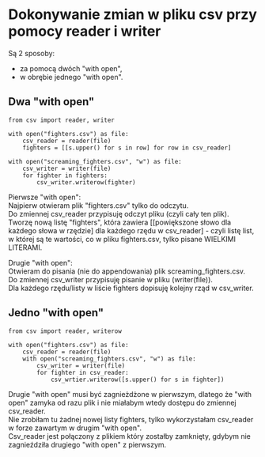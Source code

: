 # Dokonywanie zmian w pliku csv przy pomocy reader i writer  
Są 2 sposoby:  
- za pomocą dwóch "with open",  
- w obrębie jednego "with open".  
  
## Dwa "with open"  
  
```
from csv import reader, writer

with open("fighters.csv") as file:
    csv_reader = reader(file)
    fighters = [[s.upper() for s in row] for row in csv_reader]
    
with open("screaming_fighters.csv", "w") as file:
    csv_writer = writer(file)
    for fighter in fighters:
        csv_writer.writerow(fighter)
```
Pierwsze "with open":  
Najpierw otwieram plik "fighters.csv" tylko do odczytu.  
Do zmiennej csv_reader przypisuję odczyt pliku (czyli cały ten plik).  
Tworzę nową listę "fighters", która zawiera [[powiększone słowo dla każdego słowa w rzędzie] dla każdego rzędu w csv_reader] - czyli listę list, w której są te wartości, co w pliku fighters.csv, tylko pisane WIELKIMI LITERAMI.  
  
Drugie "with open":  
Otwieram do pisania (nie do appendowania) plik screaming_fighters.csv.  
Do zmiennej csv_writer przypisuję pisanie w pliku (writer(file)).  
Dla każdego rzędu/listy w liście fighters dopisuję kolejny rząd w csv_writer.  
  
  
## Jedno "with open"  

```
from csv import reader, writerow

with open("fighters.csv") as file:
    csv_reader = reader(file)
    with open("screaming_fighters.csv", "w") as file:
        csv_writer = writer(file)
        for fighter in csv_reader:
            csv_wrtier.writerow([s.upper() for s in fighter])
```

Drugie "with open" musi być zagnieżdżone w pierwszym, dlatego że "with open" zamyka od razu plik i nie miałabym wtedy dostępu do zmiennej csv_reader.  
Nie zrobiłam tu żadnej nowej listy fighters, tylko wykorzystałam csv_reader w forze zawartym w drugim "with open".  
Csv_reader jest połączony z plikiem który zostałby zamknięty, gdybym nie zagnieździła drugiego "with open" z pierwszym.
